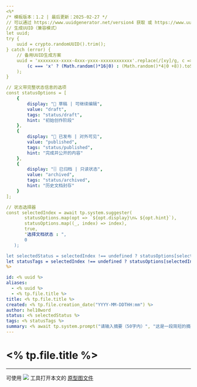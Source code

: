 ```yaml
---
<%*
/* 模板版本：1.2 | 最后更新：2025-02-27 */
// 可以通过 https://www.uuidgenerator.net/version4 获取 或 https://www.uuidgenerator.net/api/guid
// 生成UUID（兼容模式）
let uuid;
try {
    uuid = crypto.randomUUID().trim();
} catch (error) {
    // 备用UUID生成方案
    uuid = 'xxxxxxxx-xxxx-4xxx-yxxx-xxxxxxxxxxxx'.replace(/[xy]/g, c => 
        (c === 'x' ? (Math.random()*16|0) : (Math.random()*4|0 +8)).toString(16)
    );
}

// 定义带完整状态信息的选项
const statusOptions = [
	{ 
		display: "📝 草稿 | 可继续编辑", 
		value: "draft",
		tags: "status/draft",
		hint: "初始创作阶段"
	},
	{
		display: "🚀 已发布 | 对外可见",
		value: "published",
		tags: "status/published",
		hint: "完成并公开的内容"
	},
	{
		display: "🗄️ 已归档 | 只读状态",
		value: "archived",
		tags: "status/archived",
		hint: "历史文档封存"
	}
];

// 状态选择器
const selectedIndex = await tp.system.suggester(
       statusOptions.map(opt => `${opt.display}\n↳ ${opt.hint}`),
       statusOptions.map((_, index) => index),
       true,
       "选择文档状态 : ",
       0
   );

let selectedStatus = selectedIndex !== undefined ? statusOptions[selectedIndex].value : "draft";
let statusTags = selectedIndex !== undefined ? statusOptions[selectedIndex].tags : "#status/draft";
%>

id: <% uuid %>
aliases:
  - <% uuid %>
  - <% tp.file.title %>
title: <% tp.file.title %>
created: <% tp.file.creation_date("YYYY-MM-DDTHH:mm") %>
author: hel10word
status: <% selectedStatus %>
tags: <% statusTags %>
summary: <% await tp.system.prompt("请输入摘要（50字内）", "这是一段简短的摘要，描述文档的主要内容") %>
---
```

# <% tp.file.title %>















---
可使用 [![](https://img.shields.io/badge/Excalidraw-CCCCFF?style=for-the-badge&logo=excalidraw&logoColor=333&logoWidth=20&labelColor=CCCCFF)](https://excalidraw.com/) 工具打开本文的 [原型图文件](../KnowledgeMatrix/ComputerScience/Network/网络数据包封装与传输/attachments/excalidraw.excalidraw)